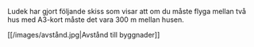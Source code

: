 Ludek har gjort följande skiss som visar att om du måste flyga mellan två hus med A3-kort måste det vara 300 m mellan husen.

[[/images/avstånd.jpg|Avstånd till byggnader]]
